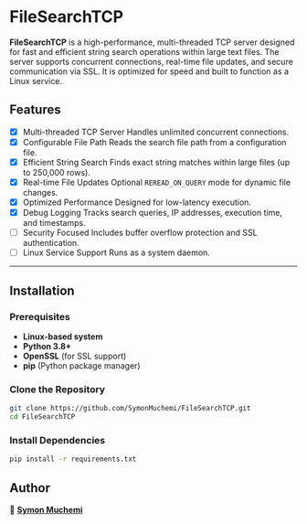 # FileSearchTCP

**FileSearchTCP** is a high-performance, multi-threaded TCP server designed for fast and efficient string search operations within large text files. The server supports concurrent connections, real-time file updates, and secure communication via SSL. It is optimized for speed and built to function as a Linux service.

## Features

- [x] Multi-threaded TCP Server Handles unlimited concurrent connections.
- [x] Configurable File Path Reads the search file path from a configuration file.
- [x] Efficient String Search Finds exact string matches within large files (up to 250,000 rows).
- [x] Real-time File Updates Optional `REREAD_ON_QUERY` mode for dynamic file changes.
- [x] Optimized Performance Designed for low-latency execution.
- [x] Debug Logging Tracks search queries, IP addresses, execution time, and timestamps.
- [ ] Security Focused Includes buffer overflow protection and SSL authentication.
- [ ] Linux Service Support Runs as a system daemon.

---

## Installation

### Prerequisites

- **Linux-based system**
- **Python 3.8+**
- **OpenSSL** (for SSL support)
- **pip** (Python package manager)

### Clone the Repository

```sh
git clone https://github.com/SymonMuchemi/FileSearchTCP.git
cd FileSearchTCP
```

### Install Dependencies

```sh
pip install -r requirements.txt
```

## Author

👤 **[Symon Muchemi](https://github.com/SymonMuchemi)**
